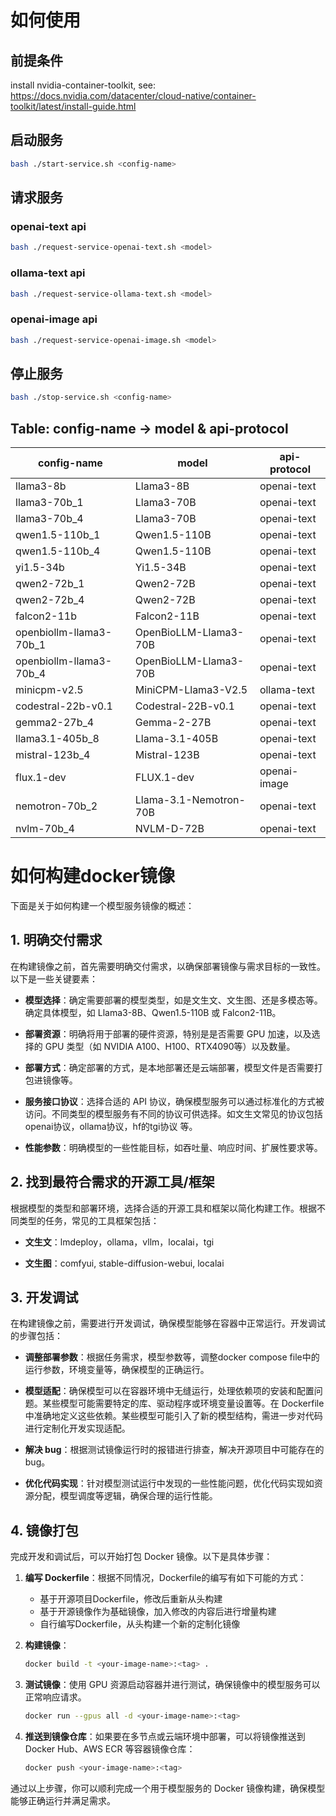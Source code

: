 # 如何使用

## 前提条件

install nvidia-container-toolkit, see: https://docs.nvidia.com/datacenter/cloud-native/container-toolkit/latest/install-guide.html

## 启动服务

```bash
bash ./start-service.sh <config-name>
```

## 请求服务

### openai-text api

```bash
bash ./request-service-openai-text.sh <model>
```

### ollama-text api

```bash
bash ./request-service-ollama-text.sh <model>
```

### openai-image api

```bash
bash ./request-service-openai-image.sh <model>
```

## 停止服务

```bash
bash ./stop-service.sh <config-name>
```

## Table: config-name -> model & api-protocol

| config-name             | model                  | api-protocol |
| ----------------------- | ---------------------- | ------------ |
| llama3-8b               | Llama3-8B              | openai-text  |
| llama3-70b_1            | Llama3-70B             | openai-text  |
| llama3-70b_4            | Llama3-70B             | openai-text  |
| qwen1.5-110b_1          | Qwen1.5-110B           | openai-text  |
| qwen1.5-110b_4          | Qwen1.5-110B           | openai-text  |
| yi1.5-34b               | Yi1.5-34B              | openai-text  |
| qwen2-72b_1             | Qwen2-72B              | openai-text  |
| qwen2-72b_4             | Qwen2-72B              | openai-text  |
| falcon2-11b             | Falcon2-11B            | openai-text  |
| openbiollm-llama3-70b_1 | OpenBioLLM-Llama3-70B  | openai-text  |
| openbiollm-llama3-70b_4 | OpenBioLLM-Llama3-70B  | openai-text  |
| minicpm-v2.5            | MiniCPM-Llama3-V2.5    | ollama-text  |
| codestral-22b-v0.1      | Codestral-22B-v0.1     | openai-text  |
| gemma2-27b_4            | Gemma-2-27B            | openai-text  |
| llama3.1-405b_8         | Llama-3.1-405B         | openai-text  |
| mistral-123b_4          | Mistral-123B           | openai-text  |
| flux.1-dev              | FLUX.1-dev             | openai-image |
| nemotron-70b_2          | Llama-3.1-Nemotron-70B | openai-text  |
| nvlm-70b_4              | NVLM-D-72B             | openai-text  |

# 如何构建docker镜像

下面是关于如何构建一个模型服务镜像的概述：

## 1. 明确交付需求

在构建镜像之前，首先需要明确交付需求，以确保部署镜像与需求目标的一致性。以下是一些关键要素：

- **模型选择**：确定需要部署的模型类型，如是文生文、文生图、还是多模态等。确定具体模型，如 Llama3-8B、Qwen1.5-110B 或 Falcon2-11B。

- **部署资源**：明确将用于部署的硬件资源，特别是是否需要 GPU 加速，以及选择的 GPU 类型（如 NVIDIA A100、H100、RTX4090等）以及数量。

- **部署方式**：确定部署的方式，是本地部署还是云端部署，模型文件是否需要打包进镜像等。

- **服务接口协议**：选择合适的 API 协议，确保模型服务可以通过标准化的方式被访问。不同类型的模型服务有不同的协议可供选择。如文生文常见的协议包括 openai协议，ollama协议，hf的tgi协议 等。

- **性能参数**：明确模型的一些性能目标，如吞吐量、响应时间、扩展性要求等。

## 2. 找到最符合需求的开源工具/框架

根据模型的类型和部署环境，选择合适的开源工具和框架以简化构建工作。根据不同类型的任务，常见的工具框架包括：

- **文生文**：lmdeploy，ollama，vllm，localai，tgi

- **文生图**：comfyui, stable-diffusion-webui, localai

## 3. 开发调试

在构建镜像之前，需要进行开发调试，确保模型能够在容器中正常运行。开发调试的步骤包括：

- **调整部署参数**：根据任务需求，模型参数等，调整docker compose file中的运行参数，环境变量等，确保模型的正确运行。

- **模型适配**：确保模型可以在容器环境中无缝运行，处理依赖项的安装和配置问题。某些模型可能需要特定的库、驱动程序或环境变量设置等。在 Dockerfile 中准确地定义这些依赖。某些模型可能引入了新的模型结构，需进一步对代码进行定制化开发实现适配。

- **解决 bug**：根据测试镜像运行时的报错进行排查，解决开源项目中可能存在的bug。

- **优化代码实现**：针对模型测试运行中发现的一些性能问题，优化代码实现如资源分配，模型调度等逻辑，确保合理的运行性能。

## 4. 镜像打包

完成开发和调试后，可以开始打包 Docker 镜像。以下是具体步骤：

1. **编写 Dockerfile**：根据不同情况，Dockerfile的编写有如下可能的方式：

   - 基于开源项目Dockerfile，修改后重新从头构建
   - 基于开源镜像作为基础镜像，加入修改的内容后进行增量构建
   - 自行编写Dockerfile，从头构建一个新的定制化镜像

2. **构建镜像**：

   ```bash
   docker build -t <your-image-name>:<tag> .
   ```

3. **测试镜像**：使用 GPU 资源启动容器并进行测试，确保镜像中的模型服务可以正常响应请求。

   ```bash
   docker run --gpus all -d <your-image-name>:<tag>
   ```

4. **推送到镜像仓库**：如果要在多节点或云端环境中部署，可以将镜像推送到 Docker Hub、AWS ECR 等容器镜像仓库：

   ```bash
   docker push <your-image-name>:<tag>
   ```

通过以上步骤，你可以顺利完成一个用于模型服务的 Docker 镜像构建，确保模型能够正确运行并满足需求。
